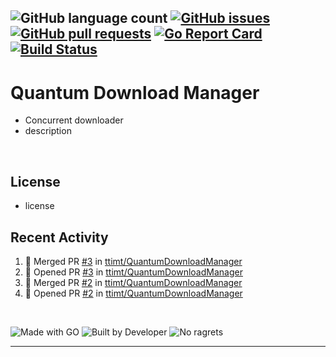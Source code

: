 ![GitHub language count](https://img.shields.io/github/languages/count/ttimt/QuantumDownloadManager?logo=go&style=flat)
[![GitHub issues](https://img.shields.io/github/issues-raw/ttimt/QuantumDownloadManager?style=flat)](https://github.com/ttimt/QuantumDownloadManager/issues?q=is%3Aopen+is%3Aissue)
[![GitHub pull requests](https://img.shields.io/github/issues-pr/ttimt/QuantumDownloadManager?style=flat)](https://github.com/ttimt/QuantumDownloadManager/pulls?q=is%3Aopen+is%3Apr)
[![Go Report Card](https://goreportcard.com/badge/github.com/ttimt/QuantumDownloadManager)](https://goreportcard.com/report/github.com/ttimt/QuantumDownloadManager)
[![Build Status](https://img.shields.io/travis/com/ttimt/QuantumDownloadManager/master?logo=travis&style=flat)](https://travis-ci.com/ttimt/QuantumDownloadManager)
---
# Quantum Download Manager

- Concurrent downloader
- description

<br>

## License

- license

## Recent Activity

<!--START_SECTION:activity-->
1. 🎉 Merged PR [#3](https://github.com//ttimt/QuantumDownloadManager/pull/3) in [ttimt/QuantumDownloadManager](https://github.com//ttimt/QuantumDownloadManager)
2. 💪 Opened PR [#3](https://github.com//ttimt/QuantumDownloadManager/pull/3) in [ttimt/QuantumDownloadManager](https://github.com//ttimt/QuantumDownloadManager)
3. 🎉 Merged PR [#2](https://github.com//ttimt/QuantumDownloadManager/pull/2) in [ttimt/QuantumDownloadManager](https://github.com//ttimt/QuantumDownloadManager)
4. 💪 Opened PR [#2](https://github.com//ttimt/QuantumDownloadManager/pull/2) in [ttimt/QuantumDownloadManager](https://github.com//ttimt/QuantumDownloadManager)

<br>


![Made with GO](https://forthebadge.com/images/badges/made-with-go.svg)
![Built by Developer](https://forthebadge.com/images/badges/built-by-developers.svg)
![No ragrets](https://forthebadge.com/images/badges/makes-people-smile.svg)

---
